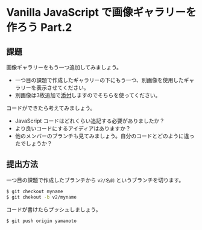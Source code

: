 # Vanilla JavaScript で画像ギャラリーを作ろう Part.2

## 課題

画像ギャラリーをもう一つ追加してみましょう。

- 一つ目の課題で作成したギャラリーの下にもう一つ、別画像を使用したギャラリーを表示させてください。
- 別画像は3枚追加で[添付](./gallery.zip)しますのでそちらを使ってください。

コードができたら考えてみましょう。

- JavaScript コードはどれくらい追記する必要がありましたか？
- より良いコードにするアイディアはありますか？
- 他のメンバーのブランチも見てみましょう。自分のコードとどのように違ったでしょうか？

## 提出方法

一つ目の課題で作成したブランチから `v2/名前` というブランチを切ります。

```bash
$ git checkout myname
$ git chekout -b v2/myname
```

コードが書けたらプッシュしましょう。

```bash
$ git push origin yamamoto
```
